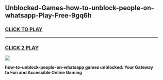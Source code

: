 
## Unblocked-Games-how-to-unblock-people-on-whatsapp-Play-Free-9gq6h
<h3>
<a href="https://premium76.site?title=how-to-unblock-people-on-whatsapp&ref=21A">CLICK TO PLAY</a></h3>
<hr>

<h3>
<a href="https://premium76.site?title=how-to-unblock-people-on-whatsapp&ref=21A">CLICK 2 PLAY</a>
  
</h3>

<a href="https://premium76.site?title=how-to-unblock-people-on-whatsapp&ref=21A"><img src="https://clearcache.store/games.png"></a>


**how-to-unblock-people-on-whatsapp games unblocked: Your Gateway to Fun and Accessible Online Gaming**

